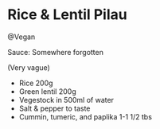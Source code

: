# Rice & Lentil Pilau
@Vegan

Sauce: Somewhere forgotten

(Very vague)
- Rice 200g
- Green lentil 200g
- Vegestock in 500ml of water
- Salt & pepper to taste
- Cummin, tumeric, and paplika 1-1 1/2 tbs
